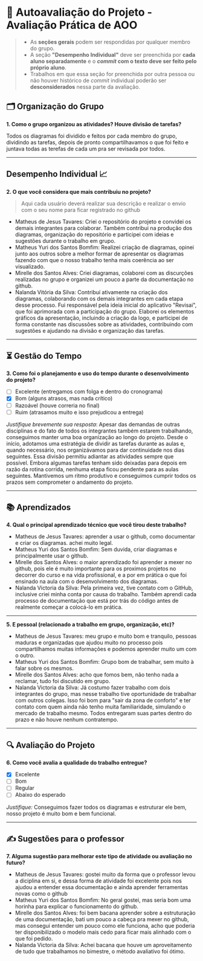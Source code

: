 # 🧠 Autoavaliação do Projeto - Avaliação Prática de AOO

> - As **seções gerais** podem ser respondidas por qualquer membro do grupo.
> - A seção **"Desempenho Individual"** deve ser preenchida por **cada aluno separadamente** e o **_commit_ com o texto deve ser feito pelo próprio aluno**.
> - Trabalhos em que essa seção for preenchida por outra pessoa ou não houver histórico de _commit_ individual poderão ser **desconsiderados** nessa parte da avaliação.

## 🗂️ Organização do Grupo
**1. Como o grupo organizou as atividades? Houve divisão de tarefas?**

Todos os diagramas foi dividido e feitos por cada membro do grupo, dividindo as tarefas, depois de pronto compartilhavamos o que foi feito e juntava todas as terefas de cada um pra ser revisada por todos.

---

## Desempenho Individual 📈
**2. O que você considera que mais contribuiu no projeto?**
> Aqui cada usuário deverá realizar sua descrição e realizar o envio com o seu nome para ficar registrado no github

- Matheus de Jesus Tavares: Criei o repositório do projeto e convidei os demais integrantes para colaborar. Também contribui na produção dos diagramas, organização do repositório e participei com ideias e sugestões durante o trabalho em grupo.
- Matheus Yuri dos Santos Bomfim: Realizei criação de diagramas, opinei junto aos outros sobre a melhor formar de apresentar os diagramas fazendo com que o nosso trabalho tenha mais coerência ao ser visualizado. 
- Mirelle dos Santos Alves: Criei diagramas, colaborei com as discurções realizadas no grupo e organizei um pouco a parte da documentação no github.
- Nalanda Vitória da Silva: Contribuí ativamente na criação dos diagramas, colaborando com os demais integrantes em cada etapa desse processo. Fui responsável pela ideia inicial do aplicativo "Revisai", que foi aprimorada com a participação do grupo. Elaborei os elementos gráficos da apresentação, incluindo a criação da logo, e participei de forma constante nas discussões sobre as atividades, contribuindo com sugestões e ajudando na divisão e organização das tarefas.



---

## ⏳ Gestão do Tempo
**3. Como foi o planejamento e uso do tempo durante o desenvolvimento do projeto?**

- [ ] Excelente (entregamos com folga e dentro do cronograma)
- [x] Bom (alguns atrasos, mas nada crítico)
- [ ] Razoável (houve correria no final)
- [ ] Ruim (atrasamos muito e isso prejudicou a entrega)

_Justifique brevemente sua resposta_: Apesar das demandas de outras disciplinas e do fato de todos os integrantes também estarem trabalhando, conseguimos manter uma boa organização ao longo do projeto. Desde o início, adotamos uma estratégia de dividir as tarefas durante as aulas e, quando necessário, nos organizávamos para dar continuidade nos dias seguintes. Essa divisão permitiu adiantar as atividades sempre que possível. Embora algumas tarefas tenham sido deixadas para depois em razão da rotina corrida, nenhuma etapa ficou pendente para as aulas seguintes. Mantivemos um ritmo produtivo e conseguimos cumprir todos os prazos sem comprometer o andamento do projeto.

---

## 📚 Aprendizados
**4. Qual o principal aprendizado técnico que você tirou deste trabalho?**  
- Matheus de Jesus Tavares: aprender a usar o github, como documentar e criar os diagramas. achei muito legal.
- Matheus Yuri dos Santos Bomfim: Sem duvida, criar diagramas e principalmente usar o github.
- Mirelle dos Santos Alves: o maior aprendizado foi aprender a mexer no github, pois ele é muito importante para os proximos projetos no decorrer do curso e na vida profissional, e a por em prática o que foi ensinado na aula com o desenvolvimento dos diagramas.
- Nalanda Victoria da Silva: Pela primeira vez, tive contato com o GitHub, inclusive criei minha conta por causa do trabalho. Também aprendi cada processo de documentação que está por trás do código antes de realmente começar a colocá-lo em prática.

---

**5. E pessoal (relacionado a trabalho em grupo, organização, etc)?**  
- Matheus de Jesus Tavares: meu grupo e muito bom e tranquilo, pessoas maduras e organizadas que ajudou muito no processo pois compartilhamos muitas informações e podemos aprender muito um com o outro.
- Matheus Yuri dos Santos Bomfim: Grupo bom de trabalhar, sem muito à falar sobre os mesmos.
- Mirelle dos Santos Alves: acho que fomos bem, não tenho nada a reclamar, tudo foi discutido em grupo.
- Nalanda Victoria da Silva: Já costumo fazer trabalho com dois integrantes do grupo, mas nesse trabalho tive oportunidade de trabalhar com outros colegas. Isso foi bom para "sair da zona de conforto" e ter contato com quem ainda não tenho muita familiaridade, simulando o mercado de trabalho mesmo. Todos entregaram suas partes dentro do prazo e não houve nenhum contratempo.

---

## 🔍 Avaliação do Projeto
**6. Como você avalia a qualidade do trabalho entregue?**

- [x] Excelente
- [ ] Bom
- [ ] Regular
- [ ] Abaixo do esperado

_Justifique:_ Conseguimos fazer todos os diagramas e estruturar ele bem, nosso projeto é muito bom e bem funcional.


---

## ✍️ Sugestões para o professor
**7. Alguma sugestão para melhorar este tipo de atividade ou avaliação no futuro?**  
- Matheus de Jesus Tavares: gostei muito da forma que o professor levou a diciplina em si, e dessa forma de atividade foi excelente pois nos ajudou a entender essa documentação e ainda aprender ferramentas novas como o github
- Matheus Yuri dos Santos Bomfim: No geral gostei, mas seria bom uma horinha para explicar o funcionamento do github.
- Mirelle dos Santos Alves: foi bem bacana aprender sobre a estruturação de uma documentação, bati um pouco a cabeça pra mexer no github, mas consegui entender um pouco como ele funciona, acho que poderia ter disponibilizado o modelo mais cedo para ficar mais alinhado com o que foi pedido.
- Nalanda Victoria da Silva: Achei bacana que houve um aproveitamento de tudo que trabalhamos no bimestre, o método avaliativo foi ótimo.
